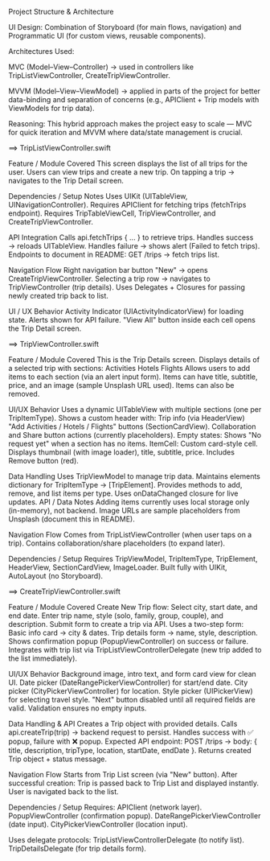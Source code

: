 Project Structure & Architecture


UI Design: Combination of Storyboard (for main flows, navigation) and Programmatic UI (for custom views, reusable components).


Architectures Used:


MVC (Model–View–Controller) → used in controllers like TripListViewController, CreateTripViewController.


MVVM (Model–View–ViewModel) → applied in parts of the project for better data-binding and separation of concerns (e.g., APIClient + Trip models with ViewModels for trip data).


Reasoning: This hybrid approach makes the project easy to scale — MVC for quick iteration and MVVM where data/state management is crucial.


==> TripListViewController.swift

Feature / Module Covered
This screen displays the list of all trips for the user.
Users can view trips and create a new trip.
On tapping a trip → navigates to the Trip Detail screen.

Dependencies / Setup Notes
Uses UIKit (UITableView, UINavigationController).
Requires APIClient for fetching trips (fetchTrips endpoint).
Requires TripTableViewCell, TripViewController, and CreateTripViewController.

API Integration
Calls api.fetchTrips { ... } to retrieve trips.
Handles success → reloads UITableView.
Handles failure → shows alert (Failed to fetch trips).
Endpoints to document in README:
GET /trips → fetch trips list.

Navigation Flow
Right navigation bar button "New" → opens CreateTripViewController.
Selecting a trip row → navigates to TripViewController (trip details).
Uses Delegates + Closures for passing newly created trip back to list.

UI / UX Behavior
Activity Indicator (UIActivityIndicatorView) for loading state.
Alerts shown for API failure.
"View All" button inside each cell opens the Trip Detail screen.

==> TripViewController.swift

Feature / Module Covered
This is the Trip Details screen.
Displays details of a selected trip with sections:
Activities
Hotels
Flights
Allows users to add items to each section (via an alert input form).
Items can have title, subtitle, price, and an image (sample Unsplash URL used).
Items can also be removed.


UI/UX Behavior
Uses a dynamic UITableView with multiple sections (one per TripItemType).
Shows a custom header with:
Trip info (via HeaderView)
"Add Activities / Hotels / Flights" buttons (SectionCardView).
Collaboration and Share button actions (currently placeholders).
Empty states:
Shows "No request yet" when a section has no items.
ItemCell:
Custom card-style cell.
Displays thumbnail (with image loader), title, subtitle, price.
Includes Remove button (red).


Data Handling
Uses TripViewModel to manage trip data.
Maintains elements dictionary for TripItemType → [TripElement].
Provides methods to add, remove, and list items per type.
Uses onDataChanged closure for live updates.
API / Data Notes
Adding items currently uses local storage only (in-memory), not backend.
Image URLs are sample placeholders from Unsplash (document this in README).

Navigation Flow
Comes from TripListViewController (when user taps on a trip).
Contains collaboration/share placeholders (to expand later).


Dependencies / Setup
Requires TripViewModel, TripItemType, TripElement, HeaderView, SectionCardView, ImageLoader.
Built fully with UIKit, AutoLayout (no Storyboard).

==> CreateTripViewController.swift


Feature / Module Covered
Create New Trip flow:
Select city, start date, and end date.
Enter trip name, style (solo, family, group, couple), and description.
Submit form to create a trip via API.
Uses a two-step form:
Basic info card → city & dates.
Trip details form → name, style, description.
Shows confirmation popup (PopupViewController) on success or failure.
Integrates with trip list via TripListViewControllerDelegate (new trip added to the list immediately).

UI/UX Behavior
Background image, intro text, and form card view for clean UI.
Date picker (DateRangePickerViewController) for start/end date.
City picker (CityPickerViewController) for location.
Style picker (UIPickerView) for selecting travel style.
"Next" button disabled until all required fields are valid.
Validation ensures no empty inputs.

Data Handling & API
Creates a Trip object with provided details.
Calls api.createTrip(trip) → backend request to persist.
Handles success with ✅ popup, failure with ❌ popup.
Expected API endpoint:
POST /trips → body: { title, description, tripType, location, startDate, endDate }.
Returns created Trip object + status message.

Navigation Flow
Starts from Trip List screen (via "New" button).
After successful creation:
Trip is passed back to Trip List and displayed instantly.
User is navigated back to the list.

Dependencies / Setup
Requires:
APIClient (network layer).
PopupViewController (confirmation popup).
DateRangePickerViewController (date input).
CityPickerViewController (location input).

Uses delegate protocols:
TripListViewControllerDelegate (to notify list).
TripDetailsDelegate (for trip details form).


